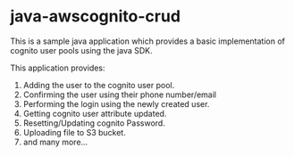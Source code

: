# java-awscognito-crud

This is a sample java application which provides a basic implementation of cognito user pools using the java SDK.

This application provides:

1. Adding the user to the cognito user pool.
2. Confirming the user using their phone number/email
3. Performing the login using the newly created user.
4. Getting cognito user attribute updated.
5. Resetting/Updating cognito Password.
6. Uploading file to S3 bucket.
7. and many more...

